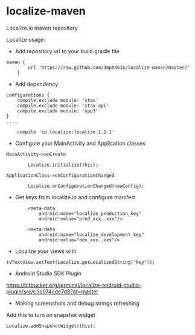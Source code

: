# localize-maven
Localize.io maven repositary

Localize usage:

* Add repository url to your build.gradle file

```
maven {
        url 'https://raw.github.com/3mph4515/localize-maven/master/'
    }
```

* Add dependency

```
configurations {
    compile.exclude module: 'stax'
    compile.exclude module: 'stax-api'
    compile.exclude module: 'xpp3'
}
....

    compile 'io.localize:localize:1.1.1'
```

* Configure your MainActivity and Application classes
```
MainActivity->onCreate

        Localize.initialize(this);
        
ApplicationClass->onConfigurationChanged

        Localize.onConfigurationChanged(newConfig);
```
* Get keys from localize.io and configure manifest

```
        <meta-data
            android:name="localize_production_key"
            android:value="prod_xxx..xxx"/>
```

```
        <meta-data
            android:name="localize_development_key"
            android:value="dev_xxx..xxx"/>
```
* Localize your views with 

```
tvTextView.setText(Localize.getLocalizedString("key"));
```

* Android Studio SDK Plugin 

https://bitbucket.org/jerminal/localize-android-studio-plugin/src/c3c074cdc7d8?at=master

* Making screenshots and debug strings refreshing

Add this to turn on snapshot widget
```
Localize.addSnapshotWidget(this);
```

